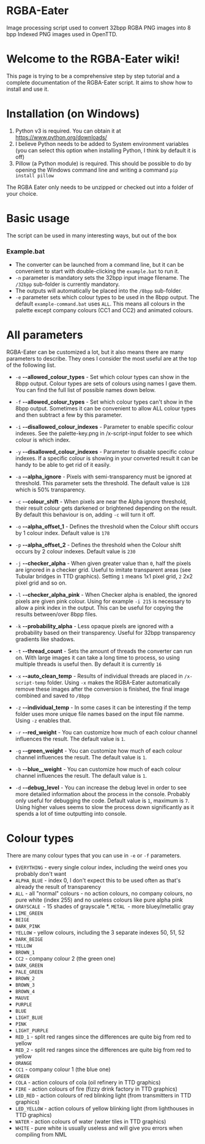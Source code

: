 # RGBA-Eater
Image processing script used to convert 32bpp RGBA PNG images into 8 bpp Indexed PNG images used in OpenTTD.
# Welcome to the RGBA-Eater wiki!

This page is trying to be a comprehensive step by step tutorial and a complete documentation of the RGBA-Eater script. It aims to show how to install and use it.

# Installation (on Windows)

1. Python v3 is required. You can obtain it at https://www.python.org/downloads/
2. I believe Python needs to be added to System environment variables (you can select this option when installing Python, I think by default it is off)
3. Pillow (a Python module) is required. This should be possible to do by opening the Windows command line and writing a command `pip install pillow`

The RGBA Eater only needs to be unzipped or checked out into a folder of your choice.

# Basic usage

The script can be used in many interesting ways, but out of the box 

### Example.bat
* The converter can be launched from a command line, but it can be convenient to start with double-clicking the `example.bat` to run it.
* `-n` parameter is mandatory sets the 32bpp input image filename. The `/32bpp` sub-folder is currently mandatory.
* The outputs will automatically be placed into the `/8bpp` sub-folder.
* `-e` parameter sets which colour types to be used in the 8bpp output. The default `example-command.bat` uses `ALL`. This means all colours in the palette except company colours (CC1 and CC2) and animated colours.

# All parameters

RGBA-Eater can be customized a lot, but it also means there are many parameters to describe. They ones I consider the most useful are at the top of the following list.

* `-e` **--allowed_colour_types** - Set which colour types can show in the 8bpp output. Colour types are sets of colours using names I gave them. You can find the full list of possible names down below.
* `-f` **--allowed_colour_types** - Set which colour types can't show in the 8bpp output. Sometimes it can be convenient to allow ALL colour types and then subtract a few by this parameter.
* `-i` **--disallowed_colour_indexes** - Parameter to enable specific colour indexes. See the palette-key.png in /x-script-input folder to see which colour is which index.
* `-y` **--disallowed_colour_indexes** - Parameter to disable specific colour indexes. If a specific colour is showing in your converted result it can be handy to be able to get rid of it easily.

* `-a` **--alpha_ignore** - Pixels with semi-transparency must be ignored at threshold. This parameter sets the threshold. The default value is `128` which is 50% transparency.
* `-c` **--colour_shift** - When pixels are near the Alpha ignore threshold, their result colour gets darkened or brightened depending on the result. By default this behaviour is on, adding `-c` will turn it off.
* `-o` **--alpha_offset_1** - Defines the threshold when the Colour shift occurs by 1 colour index. Default value is `178`
* `-p` **--alpha_offset_2** - Defines the threshold when the Colour shift occurs by 2 colour indexes. Default value is `230`

* `-j` **--checker_alpha** - When given greater value than `0`, half the pixels are ignored in a checker grid. Useful to imitate transparent areas (see Tubular bridges in TTD graphics). Setting `1` means 1x1 pixel grid, `2` 2x2 pixel grid and so on.
* `-l` **--checker_alpha_pink** - When Checker alpha is enabled, the ignored pixels are given pink colour. Using for example `-i 215` is necessary to allow a pink index in the output. This can be useful for copying the results between/over 8bpp files.
* `-k` **--probability_alpha** - Less opaque pixels are ignored with a probability based on their transparency. Useful for 32bpp transparency gradients like shadows.

* `-t` **--thread_count** - Sets the amount of threads the converter can run on. With large images it can take a long time to process, so using multiple threads is useful then. By default it is currently `16`
* `-x` **--auto_clean_temp** - Results of individual threads are placed in `/x-script-temp` folder. Using `-x` makes the RGBA-Eater automatically remove these images after the conversion is finished, the final image combined and saved to `/8bpp`
* `-z` **--individual_temp** - In some cases it can be interesting if the temp folder uses more unique file names based on the input file namme. Using `-z` enables that.

* `-r` **--red_weight** - You can customize how much of each colour channel influences the result. The default value is `1`.
* `-g` **--green_weight** - You can customize how much of each colour channel influences the result. The default value is `1`.
* `-b` **--blue__weight** - You can customize how much of each colour channel influences the result. The default value is `1`.

* `-d` **--debug_level** - You can increase the debug level in order to see more detailed information about the process in the console. Probably only useful for debugging the code. Default value is `1`, maximum is `7`. Using higher values seems to slow the process down significantly as it spends a lot of time outputting into console.

# Colour types

There are many colour types that you can use in `-e` or `-f` parameters.



* `EVERYTHING` - every single colour index, including the weird ones you probably don't want
* `ALPHA_BLUE` - index 0, I don't expect this to be used often as that's already the result of transparency
* `ALL` - all "normal" colours - no action colours, no company colours, no pure white (index 255) and no useless colours like pure alpha pink
* `GRAYSCALE `- 15 shades of grayscale
*. `METAL `- more bluey/metallic gray
* `LIME_GREEN`
* `BEIGE`
* `DARK_PINK`
* `YELLOW` - yellow colours, including the 3 separate indexes 50, 51, 52
* `DARK_BEIGE`
* `YELLOW`
* `BROWN_1`
* `CC2` - company colour 2 (the green one)
* `DARK_GREEN`
* `PALE_GREEN`
* `BROWN_2`
* `BROWN_3`
* `BROWN_4`
* `MAUVE`
* `PURPLE`
* `BLUE`
* `LIGHT_BLUE`
* `PINK`
* `LIGHT_PURPLE`
* `RED_1` - split red ranges since the differences are quite big from red to yellow
* `RED_2` - split red ranges since the differences are quite big from red to yellow
* `ORANGE`
* `CC1` - company colour 1 (the blue one)
* `GREEN`
* `COLA` - action colours of cola (oil refinery in TTD graphics)
* `FIRE` - action colours of fire (fizzy drink factory in TTD graphics)
* `LED_RED` - action colours of red blinking light (from transmitters in TTD graphics)
* `LED_YELLOW` - action colours of yellow blinking light (from lighthouses in TTD graphics)
* `WATER` - action colours of water (water tiles in  TTD graphics)
* `WHITE` - pure white is usually useless and will give you errors when compiling from NML
